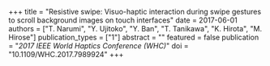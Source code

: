 +++
title = "Resistive swipe: Visuo-haptic interaction during swipe gestures to scroll background images on touch interfaces"
date = 2017-06-01
authors = ["T. Narumi", "Y. Ujitoko", "Y. Ban", "T. Tanikawa", "K. Hirota", "M. Hirose"]
publication_types = ["1"]
abstract = ""
featured = false
publication = "*2017 IEEE World Haptics Conference (WHC)*"
doi = "10.1109/WHC.2017.7989924"
+++

